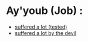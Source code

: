 # Ay'youb (Job) :

- [suffered a lot (tested)](https://quran.com/21/83)
- [suffered a lot by the devil](https://quran.com/38/41)
